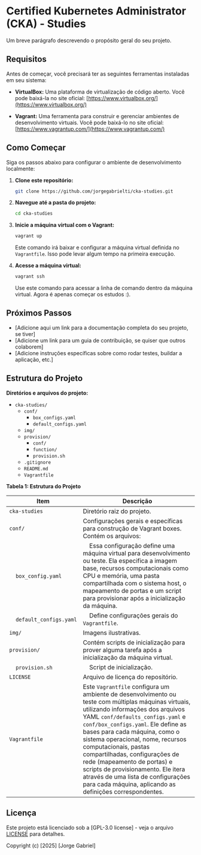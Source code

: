 # Certified Kubernetes Administrator (CKA) - Studies

Um breve parágrafo descrevendo o propósito geral do seu projeto.

## Requisitos

Antes de começar, você precisará ter as seguintes ferramentas instaladas em seu sistema:

*   **VirtualBox:** Uma plataforma de virtualização de código aberto. Você pode baixá-la no site oficial: [https://www.virtualbox.org/](https://www.virtualbox.org/)

*   **Vagrant:** Uma ferramenta para construir e gerenciar ambientes de desenvolvimento virtuais. Você pode baixá-lo no site oficial: [https://www.vagrantup.com/](https://www.vagrantup.com/)

## Como Começar

Siga os passos abaixo para configurar o ambiente de desenvolvimento localmente:

1.  **Clone este repositório:**
    ```bash
    git clone https://github.com/jorgegabrielti/cka-studies.git
    ```

2.  **Navegue até a pasta do projeto:**
    ```bash
    cd cka-studies
    ```

3.  **Inicie a máquina virtual com o Vagrant:**
    ```bash
    vagrant up
    ```
    Este comando irá baixar e configurar a máquina virtual definida no `Vagrantfile`. Isso pode levar algum tempo na primeira execução.

4.  **Acesse a máquina virtual:**
    ```bash
    vagrant ssh
    ```
    Use este comando para acessar a linha de comando dentro da máquina virtual. Agora é apenas começar os estudos :).

## Próximos Passos

*   [Adicione aqui um link para a documentação completa do seu projeto, se tiver]
*   [Adicione um link para um guia de contribuição, se quiser que outros colaborem]
*   [Adicione instruções específicas sobre como rodar testes, buildar a aplicação, etc.]

## Estrutura do Projeto

**Diretórios e arquivos do projeto:**

*   `cka-studies/`
    *   `conf/`
        * `box_configs.yaml`
        * `default_configs.yaml`
    *   `img/`
    *   `provision/`
        * `conf/`
        * `function/`
        * `provision.sh`
    *   `.gitignore`
    *   `README.md`
    *   `Vagrantfile`

**Tabela 1: Estrutura do Projeto**

| Item         | Descrição                                                                                                                                                                                                                                                                  |
|--------------|-----------------------------------------------------------------------------------------------------------------------------------------------------------------------------------------------------------------------------------------------------------------------------|
| `cka-studies` | Diretório raiz do projeto.                                                                                                                                                                                                                                                |
| `conf/`      | Configurações gerais e específicas para construção de Vagrant boxes. Contém os arquivos:                                                                                                                                                                                  |
|     `box_config.yaml`    |     Essa configuração define uma máquina virtual para desenvolvimento ou teste. Ela especifica a imagem base, recursos computacionais como CPU e memória, uma pasta compartilhada com o sistema host, o mapeamento de portas e um script para provisionar após a inicialização da máquina. |
|     `default_configs.yaml` |     Define configurações gerais do `Vagrantfile`.                                                                                                                                                                      |
| `img/`       | Imagens ilustrativas.                                                                                                                                                                                                                                                       |
| `provision/` | Contém scripts de inicialização para prover alguma tarefa após a inicialização da máquina virtual.                                                                                                                                                                                  |
|     `provision.sh`    |     Script de inicialização.                                                                                                                                                                                                      |
| `LICENSE`    | Arquivo de licença do repositório.                                                                                                                                                                                                                                           |
| `Vagrantfile` | Este `Vagrantfile` configura um ambiente de desenvolvimento ou teste com múltiplas máquinas virtuais, utilizando informações dos arquivos YAML `conf/defaults_configs.yaml` e `conf/box_configs.yaml`. Ele define as bases para cada máquina, como o sistema operacional, nome, recursos computacionais, pastas compartilhadas, configurações de rede (mapeamento de portas) e scripts de provisionamento. Ele itera através de uma lista de configurações para cada máquina, aplicando as definições correspondentes.   |
<!--
## Contribuição

[Adicione uma seção sobre como as pessoas podem contribuir com o seu projeto. Exemplo: "Sinta-se à vontade para criar issues, fazer fork e enviar pull requests."]
-->
## Licença

Este projeto está licenciado sob a [GPL-3.0 license] - veja o arquivo [LICENSE](LICENSE) para detalhes.

Copyright (c) [2025] [Jorge Gabriel]